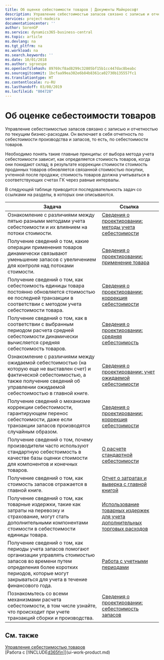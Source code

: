 ```yaml
---
title: Об оценке себестоимости товаров | Документы Майкрософт
description: Управление себестоимостью запасов связано с записью и отчетностью по текущим бизнес-расходам. Он включает в себя отчетность по себестоимости производства и запасов, то есть, по себестоимости товаров.
services: project-madeira
documentationcenter: ''
author: SorenGP
ms.service: dynamics365-business-central
ms.topic: article
ms.devlang: na
ms.tgt_pltfrm: na
ms.workload: na
ms.search.keywords: ''
ms.date: 10/01/2018
ms.author: sgroespe
ms.openlocfilehash: 89769cf8ad8299c32805bf15b1cc447dac8beabc
ms.sourcegitcommit: 1bcfaa99ea302e6b84b8361ca02730b135557fc1
ms.translationtype: HT
ms.contentlocale: ru-RU
ms.lasthandoff: 03/08/2019
ms.locfileid: "804728"
---
```

# <a name="about-inventory-costing"></a>Об оценке себестоимости товаров
Управление себестоимостью запасов связано с записью и отчетностью по текущим бизнес-расходам. Он включает в себя отчетность по себестоимости производства и запасов, то есть, по себестоимости товаров.  

 Необходимо понять такие главные принципы: от выбора метода учета себестоимости зависит, как определяется стоимость товаров, когда они покидают склад; в результате коррекции стоимости стоимость проданных товаров обновляется связанной стоимостью покупки, учтенной после продажи; стоимость товаров должна учитываться в соответствующих счетах ГК через равные интервалы.  

 В следующей таблице приводится последовательность задач со ссылками на разделы, в которых они описываются.   

|**Задача**|**Ссылка**|  
|------------|-------------|  
|Ознакомление с различиями между пятью разными методами учета себестоимости и их влиянием на потоки стоимости.|[Сведения о проектировании: методы учета себестоимости](design-details-costing-methods.md)|  
|Получение сведений о том, какие операции применения товаров динамически связывают уменьшение запасов с увеличением для контроля над потоками стоимости.|[Сведения о проектировании: применение товара](design-details-item-application.md)|  
|Получение сведений о том, как себестоимость единицы товара постоянно обновляется стоимостью ее последней транзакции в соответствии с методом учета себестоимости товара.|[Сведения о проектировании: коррекция себестоимости](design-details-cost-adjustment.md)|  
|Получение сведений о том, как в соответствии с выбранным периодом расчета средней себестоимости динамически вычисляется средняя себестоимость товаров.|[Сведения о проектировании: средняя себестоимость](design-details-average-cost.md)|  
|Ознакомление с различиями между ожидаемой себестоимостью (на которую еще не выставлен счет) и фактической себестоимостью, а также получение сведений об управлении ожидаемой себестоимостью в главной книге.|[Сведения о проектировании: учет ожидаемой себестоимости](design-details-expected-cost-posting.md)|  
|Получение сведений о механизме коррекции себестоимости, гарантирующем перенос себестоимости, даже если транзакции запасов производятся случайным образом.|[Сведения о проектировании: коррекция себестоимости](design-details-cost-adjustment.md)|  
|Получение сведений о том, почему производители часто используют стандартную себестоимость в качестве базы оценки стоимости для компонентов и конечных товаров.|[О расчете стандартной себестоимости](finance-about-calculating-standard-cost.md)|  
|Получение сведений о том, как стоимость запасов отражается в главной книге.|[Отчет о затратах и выверка с главной книгой](finance-report-costs-and-reconcile-with-the-general-ledger.md)|  
|Получение сведений о том, как товарные издержки, такие как затраты на перевозку и страхование, могут стать дополнительными компонентами стоимости в себестоимости единицы товара.|[Использование товарных издержек для учета дополнительных торговых расходов](payables-how-assign-item-charges.md)|  
|Получение сведений о том, как периоды учета запасов помогают организации управлять стоимостью запасов во времени путем определения более коротких периодов, которые могут закрываться для учета в течение финансового года.|[Работа с учетными периодами](finance-how-to-work-with-inventory-periods.md)|  
|Познакомьтесь со всеми механизмами расчета себестоимости, в том числе узнайте, что происходит при учете транзакций сборки и производства.|[Сведения о проектировании: себестоимость запасов](design-details-inventory-costing.md)|

## <a name="see-also"></a>См. также
[Управление себестоимостью товаров](finance-manage-inventory-costs.md)    
[Работа с [!INCLUDE[d365fin](includes/d365fin_md.md)]](ui-work-product.md)
